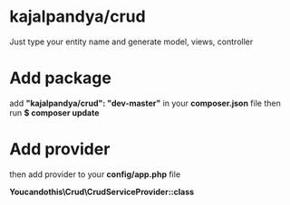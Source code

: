 # kajalpandya/crud
Just type your entity name and generate model, views, controller

# Add package
add <strong>"kajalpandya/crud": "dev-master"</strong> in your <strong>composer.json</strong> file
then run 
<strong>$ composer update</strong>

# Add provider
then add provider to your <strong>config/app.php</strong> file

<strong>Youcandothis\Crud\CrudServiceProvider::class</strong>